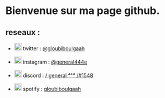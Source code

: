 # Bienvenue sur ma page github.


## reseaux : 

- <img src="https://upload.wikimedia.org/wikipedia/fr/thumb/c/c8/Twitter_Bird.svg/1259px-Twitter_Bird.svg.png" width="20"> twitter  : [@gloubiboulgaah](https://twitter.com/gloubiboulgaah)

- <img src="https://upload.wikimedia.org/wikipedia/commons/thumb/e/e7/Instagram_logo_2016.svg/1200px-Instagram_logo_2016.svg.png" width="20"> instagram : [@general444e](https://instagram.com/general444e?utm_medium=copy_link)

- <img src="https://www.freepnglogos.com/uploads/discord-logo-png/discord-logo-logodownload-download-logotipos-1.png" width="20"> discord :  [/ general ⁴⁴⁴ /#1548](https://discord.gg/jQkdCEaXEw)

- <img src="https://www.freepnglogos.com/uploads/spotify-logo-png/spotify-download-logo-30.png" width="20"> spotify : [gloubiboulgaah](https://open.spotify.com/user/npzhmqqm4ox0pafu1gur26e52)

